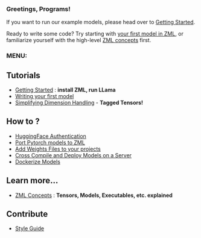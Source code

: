 
### Greetings, Programs!

If you want to run our example models, please head over to 
[Getting Started](./tutorials/getting_started.md).

Ready to write some code? Try starting with [your first model in ZML](./tutorials/write_first_model.md), or familiarize yourself with the high-level [ZML concepts](./learn/concepts.md) first.

### MENU:

## Tutorials

- [Getting Started](./tutorials/getting_started.md) : **install ZML, run LLama**
- [Writing your first model](./tutorials/write_first_model.md)
- [Simplifying Dimension Handling](./tutorials/working_with_tensors.md) - **Tagged Tensors!**

## How to ?
- [HuggingFace Authentication](./howtos/huggingface_access_token.md)
- [Port Pytorch models to ZML](./howtos/howto_torch2zml.md)
- [Add Weights Files to your projects](./howtos/add_weights.md)
- [Cross Compile and Deploy Models on a Server](./howtos/deploy_on_server.md)
- [Dockerize Models](./howtos/dockerize_models.md)

## Learn more...

- [ZML Concepts](./learn/concepts.md) : **Tensors, Models, Executables, etc. explained**

## Contribute

- [Style Guide](./misc/style_guide.md)

